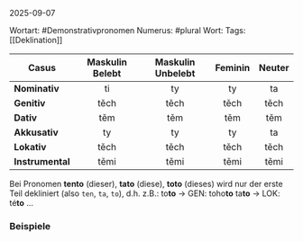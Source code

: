 
2025-09-07

Wortart: #Demonstrativpronomen
Numerus: #plural
Wort: 
Tags: [[Deklination]]

| Casus            | Maskulin Belebt | Maskulin Unbelebt | Feminin | Neuter |
| ---------------- | :-------------: | :---------------: | :-----: | :----: |
| **Nominativ**    |       ti        |        ty         |   ty    |   ta   |
| **Genitiv**      |      těch       |       těch        |  těch   |  těch  |
| **Dativ**        |       těm       |        těm        |   těm   |  těm   |
| **Akkusativ**    |       ty        |        ty         |   ty    |   ta   |
| **Lokativ**      |      těch       |       těch        |  těch   |  těch  |
| **Instrumental** |      těmi       |       těmi        |  těmi   |  těmi  |

Bei Pronomen **tento** (dieser), **tato** (diese), **toto** (dieses) wird nur der erste Teil dekliniert (also `ten`, `ta`, `to`), d.h. z.B.:
to**to** -> GEN: toho**to**
ta**to** -> LOK: té**to**
...
### Beispiele
